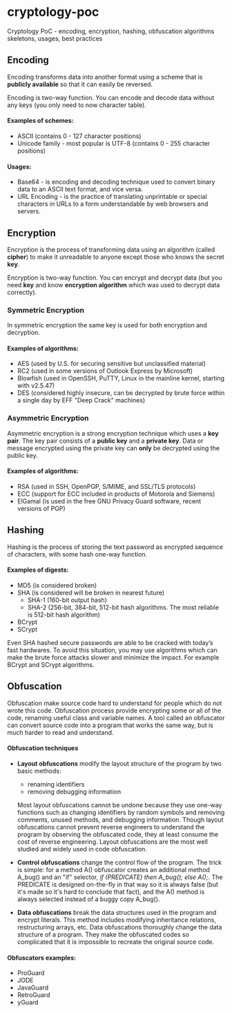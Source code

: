 # cryptology-poc

Cryptology PoC - encoding, encryption, hashing, obfuscation algorithms skeletons, usages, best practices
	
## Encoding

Encoding transforms data into another format using a scheme that is **publicly available** so that it can easily be reversed.

Encoding is two-way function. You can encode and decode data without any keys (you only need to now character table).

#### Examples of schemes:

* ASCII (contains 0 - 127 character positions)
* Unicode family - most popular is UTF-8 (contains 0 - 255 character positions)

#### Usages:

* Base64 - is encoding and decoding technique used to convert binary data to an ASCII text format, and vice versa.
* URL Encoding - is the practice of translating unprintable or special characters in URLs to a form understandable by web browsers and servers.

## Encryption

Encryption is the process of transforming data using an algorithm (called **cipher**) to make it unreadable to anyone except those who knows the secret **key**.

Encryption is two-way function. You can encrypt and decrypt data (but you need **key** and know **encryption algorithm** which was used to decrypt data correctly).

### Symmetric Encryption
 
In symmetric encryption the same key is used for both encryption and decryption.

#### Examples of algorithms:

* AES (used by U.S. for securing sensitive but unclassified material)
* RC2 (used in some versions of Outlook Express by Microsoft)
* Blowfish (used in OpenSSH, PuTTY, Linux in the mainline kernel, starting with v2.5.47)
* DES (considered highly insecure, can be decrypted by brute force within a single day by EFF "Deep Crack" machines)

### Asymmetric Encryption
 
Asymmetric encryption is a strong encryption technique which uses a **key pair**.
The key pair consists  of a **public key** and a **private key**. 
Data or message encrypted using the private key can **only** be decrypted using the public key.

#### Examples of algorithms:

* RSA (used in SSH, OpenPGP, S/MIME, and SSL/TLS protocols)
* ECC (support for ECC included in products of Motorola and Siemens)
* ElGamal (is used in the free GNU Privacy Guard software, recent versions of PGP)

## Hashing

Hashing is the process of storing the text password as encrypted sequence of characters, with some hash one-way function.

#### Examples of digests:

* MD5 (is considered broken)
* SHA (is considered will be broken in nearest future)
    - SHA-1 (160-bit output hash)
    - SHA-2 (256-bit, 384-bit, 512-bit hash algorithms. The most reliable is 512-bit hash algorithm)
* BCrypt 
* SCrypt

Even SHA hashed secure passwords are able to be cracked with today’s fast hardwares. 
To avoid this situation, you may use algorithms which can make the brute force attacks slower and minimize the impact.
For example BCrypt and SCrypt algorithms.

## Obfuscation

Obfuscation make source code hard to understand for people which do not wrote this code.
Obfuscation process provide encrypting some or all of the code, renaming useful class and variable names.
A tool called an obfuscator can convert source code into a program that works the same way, 
but is much harder to read and understand.

#### Obfuscation techniques

* **Layout obfuscations** modify the layout structure of the program by two basic methods: 
    - renaming identifiers 
    - removing debugging information
    
    Most layout obfuscations cannot be undone because they use one-way functions such as changing identifiers by random symbols 
    and removing comments, unused methods, and debugging information. Though layout obfuscations cannot prevent reverse engineers to understand 
    the program by observing the obfuscated code, they at least consume the cost of reverse engineering. 
    Layout obfuscations are the most well studied and widely used in code obfuscation.

* **Control obfuscations** change the control flow of the program. The trick is simple: for a method A() obfuscator creates 
an additional method A_bug() and an "if" selector, *if (PREDICATE) then A_bug(); else A();*. 
The PREDICATE is designed on-the-fly in that way so it is always false (but it's made so it's hard to conclude that fact), 
and the A() method is always selected instead of a buggy copy A_bug().

* **Data obfuscations** break the data structures used in the program and encrypt literals. 
This method includes modifying inheritance relations, restructuring arrays, etc. 
Data obfuscations thoroughly change the data structure of a program. They make the obfuscated codes so complicated 
that it is impossible to recreate the original source code.

#### Obfuscators examples:

* ProGuard
* JODE
* JavaGuard
* RetroGuard
* yGuard